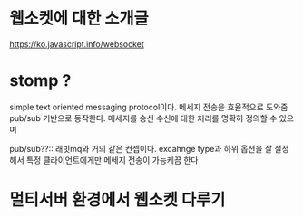 # 웹소켓에 대한 소개글
https://ko.javascript.info/websocket

# stomp ?

simple text oriented messaging protocol이다.
메세지 전송을 효율적으로 도와줌
pub/sub 기반으로 동작한다. 
메세지를 송신 수신에 대한 처리를 명확히 정의할 수 있으며 

pub/sub??:: 래빗mq와 거의 같은 컨셉이다. 
excahnge type과 하위 옵션을 잘 설정해서 특정 클라이언트에게만 메세지 전송이 가능케끔 한다



# 멀티서버 환경에서 웹소켓 다루기

